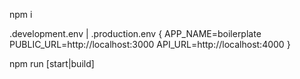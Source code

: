 npm i

.development.env | .production.env {
    APP_NAME=boilerplate
    PUBLIC_URL=http://localhost:3000
    API_URL=http://localhost:4000
}

npm run [start|build]